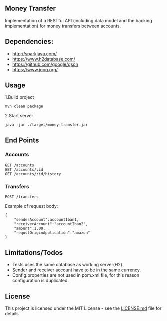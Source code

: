 ## Money Transfer

Implementation of a RESTful API (including data model and the backing implementation) for money transfers between accounts.

## Dependencies:
- http://sparkjava.com/
- https://www.h2database.com/
- https://github.com/google/gson
- https://www.jooq.org/

## Usage
1.Build project

    mvn clean package

2.Start server

    java -jar ./target/money-transfer.jar

## End Points

### Accounts
    GET /accounts
    GET /accounts/:id
    GET /accounts/:id/history

### Transfers
    POST /transfers
    
Example of request body:
    
    {
        "senderAccount":accountIban1,
        "receiverAccount":"accountIban2",
        "amount":1.00,
        "requstOriginApplication":"amazon"
    }

## Limitations/Todos

- Tests uses the same database as working server(H2).
- Sender and receiver account have to be in the same currency.
- Config.properties are not used in pom.xml file, for this reason configuration is duplicated. 

## License

This project is licensed under the MIT License - see the [LICENSE.md](LICENSE) file for details